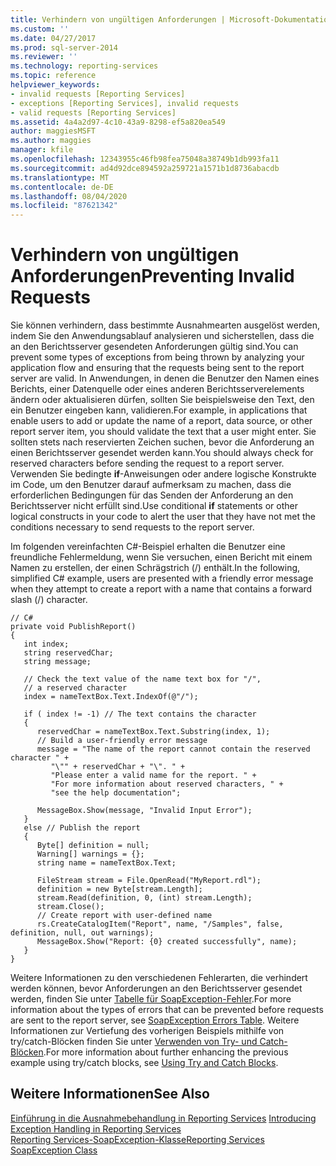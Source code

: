 ```yaml
---
title: Verhindern von ungültigen Anforderungen | Microsoft-Dokumentation
ms.custom: ''
ms.date: 04/27/2017
ms.prod: sql-server-2014
ms.reviewer: ''
ms.technology: reporting-services
ms.topic: reference
helpviewer_keywords:
- invalid requests [Reporting Services]
- exceptions [Reporting Services], invalid requests
- valid requests [Reporting Services]
ms.assetid: 4a4a2d97-4c10-43a9-8298-ef5a820ea549
author: maggiesMSFT
ms.author: maggies
manager: kfile
ms.openlocfilehash: 12343955c46fb98fea75048a38749b1db993fa11
ms.sourcegitcommit: ad4d92dce894592a259721a1571b1d8736abacdb
ms.translationtype: MT
ms.contentlocale: de-DE
ms.lasthandoff: 08/04/2020
ms.locfileid: "87621342"
---
```

# <a name="preventing-invalid-requests"></a><span data-ttu-id="a0047-102">Verhindern von ungültigen Anforderungen</span><span class="sxs-lookup"><span data-stu-id="a0047-102">Preventing Invalid Requests</span></span>
  <span data-ttu-id="a0047-103">Sie können verhindern, dass bestimmte Ausnahmearten ausgelöst werden, indem Sie den Anwendungsablauf analysieren und sicherstellen, dass die an den Berichtsserver gesendeten Anforderungen gültig sind.</span><span class="sxs-lookup"><span data-stu-id="a0047-103">You can prevent some types of exceptions from being thrown by analyzing your application flow and ensuring that the requests being sent to the report server are valid.</span></span> <span data-ttu-id="a0047-104">In Anwendungen, in denen die Benutzer den Namen eines Berichts, einer Datenquelle oder eines anderen Berichtsserverelements ändern oder aktualisieren dürfen, sollten Sie beispielsweise den Text, den ein Benutzer eingeben kann, validieren.</span><span class="sxs-lookup"><span data-stu-id="a0047-104">For example, in applications that enable users to add or update the name of a report, data source, or other report server item, you should validate the text that a user might enter.</span></span> <span data-ttu-id="a0047-105">Sie sollten stets nach reservierten Zeichen suchen, bevor die Anforderung an einen Berichtsserver gesendet werden kann.</span><span class="sxs-lookup"><span data-stu-id="a0047-105">You should always check for reserved characters before sending the request to a report server.</span></span> <span data-ttu-id="a0047-106">Verwenden Sie bedingte **if**-Anweisungen oder andere logische Konstrukte im Code, um den Benutzer darauf aufmerksam zu machen, dass die erforderlichen Bedingungen für das Senden der Anforderung an den Berichtsserver nicht erfüllt sind.</span><span class="sxs-lookup"><span data-stu-id="a0047-106">Use conditional **if** statements or other logical constructs in your code to alert the user that they have not met the conditions necessary to send requests to the report server.</span></span>  
  
 <span data-ttu-id="a0047-107">Im folgenden vereinfachten C#-Beispiel erhalten die Benutzer eine freundliche Fehlermeldung, wenn Sie versuchen, einen Bericht mit einem Namen zu erstellen, der einen Schrägstrich (/) enthält.</span><span class="sxs-lookup"><span data-stu-id="a0047-107">In the following, simplified C# example, users are presented with a friendly error message when they attempt to create a report with a name that contains a forward slash (/) character.</span></span>  
  
```  
// C#  
private void PublishReport()  
{  
   int index;  
   string reservedChar;  
   string message;  
  
   // Check the text value of the name text box for "/",  
   // a reserved character  
   index = nameTextBox.Text.IndexOf(@"/");  
  
   if ( index != -1) // The text contains the character  
   {  
      reservedChar = nameTextBox.Text.Substring(index, 1);  
      // Build a user-friendly error message  
      message = "The name of the report cannot contain the reserved character " +  
         "\"" + reservedChar + "\". " +  
         "Please enter a valid name for the report. " +  
         "For more information about reserved characters, " +  
         "see the help documentation";  
  
      MessageBox.Show(message, "Invalid Input Error");  
   }  
   else // Publish the report  
   {  
      Byte[] definition = null;  
      Warning[] warnings = {};  
      string name = nameTextBox.Text;  
  
      FileStream stream = File.OpenRead("MyReport.rdl");  
      definition = new Byte[stream.Length];  
      stream.Read(definition, 0, (int) stream.Length);  
      stream.Close();  
      // Create report with user-defined name  
      rs.CreateCatalogItem("Report", name, "/Samples", false, definition, null, out warnings);  
      MessageBox.Show("Report: {0} created successfully", name);  
   }  
}  
```  
  
 <span data-ttu-id="a0047-108">Weitere Informationen zu den verschiedenen Fehlerarten, die verhindert werden können, bevor Anforderungen an den Berichtsserver gesendet werden, finden Sie unter [Tabelle für SoapException-Fehler](../soapexception-class/soapexception-errors-table.md).</span><span class="sxs-lookup"><span data-stu-id="a0047-108">For more information about the types of errors that can be prevented before requests are sent to the report server, see [SoapException Errors Table](../soapexception-class/soapexception-errors-table.md).</span></span> <span data-ttu-id="a0047-109">Weitere Informationen zur Vertiefung des vorherigen Beispiels mithilfe von try/catch-Blöcken finden Sie unter [Verwenden von Try- und Catch-Blöcken](using-try-and-catch-blocks.md).</span><span class="sxs-lookup"><span data-stu-id="a0047-109">For more information about further enhancing the previous example using try/catch blocks, see [Using Try and Catch Blocks](using-try-and-catch-blocks.md).</span></span>  
  
## <a name="see-also"></a><span data-ttu-id="a0047-110">Weitere Informationen</span><span class="sxs-lookup"><span data-stu-id="a0047-110">See Also</span></span>  
 <span data-ttu-id="a0047-111">[Einführung in die Ausnahmebehandlung in Reporting Services](../introducing-exception-handling-in-reporting-services.md) </span><span class="sxs-lookup"><span data-stu-id="a0047-111">[Introducing Exception Handling in Reporting Services](../introducing-exception-handling-in-reporting-services.md) </span></span>  
 [<span data-ttu-id="a0047-112">Reporting Services-SoapException-Klasse</span><span class="sxs-lookup"><span data-stu-id="a0047-112">Reporting Services SoapException Class</span></span>](../soapexception-class/reporting-services-soapexception-class.md)  
  
  
